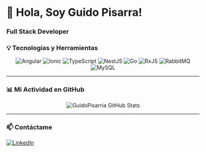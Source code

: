 # 👋 Hola, Soy Guido Pisarra!
### Full Stack Developer

### 💡 Tecnologías y Herramientas
<p align="center">
    <img src="https://img.shields.io/badge/Angular-DD0031?style=for-the-badge&logo=angular&logoColor=white" alt="Angular">
    <img src="https://img.shields.io/badge/Ionic-3880FF?style=for-the-badge&logo=ionic&logoColor=white" alt="Ionic">
    <img src="https://img.shields.io/badge/TypeScript-3178C6?style=for-the-badge&logo=typescript&logoColor=white" alt="TypeScript">
    <img src="https://img.shields.io/badge/NestJS-E0234E?style=for-the-badge&logo=nestjs&logoColor=white" alt="NestJS">
    <img src="https://img.shields.io/badge/Golang-00ADD8?style=for-the-badge&logo=go&logoColor=white" alt="Go">
    <img src="https://img.shields.io/badge/RxJS-B727F4?style=for-the-badge&logo=reactivex&logoColor=white" alt="RxJS">
    <img src="https://img.shields.io/badge/RabbitMQ-FF6600?style=for-the-badge&logo=rabbitmq&logoColor=white" alt="RabbitMQ">
    <img src="https://img.shields.io/badge/MySQL-4479A1?style=for-the-badge&logo=mysql&logoColor=white" alt="MySQL">
</p>

---
### 📊 Mi Actividad en GitHub

<p align="center">
  <img src="https://github-readme-stats.vercel.app/api?username=GuidoPisarria&show_icons=true&theme=vue-dark&hide_title=true&hide_border=true" alt="GuidoPisarria GitHub Stats" />
</p>

---
### 📫 Contáctame

[![LinkedIn](https://img.shields.io/badge/LinkedIn-0077B5?style=for-the-badge&logo=linkedin&logoColor=white)](https://www.linkedin.com/in/pisarraguido-fullstack/)
